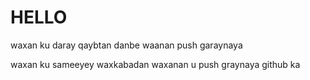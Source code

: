 
# HELLO
waxan ku daray qaybtan danbe waanan push garaynaya

waxan ku sameeyey waxkabadan waxanan u push graynaya github ka
